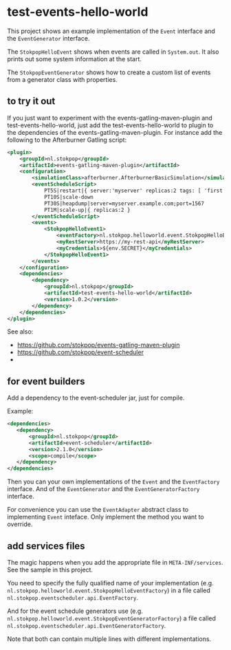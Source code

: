 # test-events-hello-world

This project shows an example implementation of the `Event` interface
and the `EventGenerator` interface.

The `StokpopHelloEvent` shows when events are called in `System.out`.
It also prints out some system information at the start.

The `StokpopEventGenerator` shows how to create a custom list of events from
a generator class with properties.

## to try it out

If you just want to experiment with the events-gatling-maven-plugin and test-events-hello-world,
just add the test-events-hello-world to plugin to the dependencies of the events-gatling-maven-plugin.
For instance add the following to the Afterburner Gatling script:

```xml 
<plugin>
    <groupId>nl.stokpop</groupId>
    <artifactId>events-gatling-maven-plugin</artifactId>
    <configuration>
        <simulationClass>afterburner.AfterburnerBasicSimulation</simulationClass>
        <eventScheduleScript>
            PT5S|restart|{ server:'myserver' replicas:2 tags: [ 'first', 'second' ] }
            PT10S|scale-down
            PT30S|heapdump|server=myserver.example.com;port=1567
            PT1M|scale-up|{ replicas:2 }
        </eventScheduleScript>
        <events>
            <StokpopHelloEvent1>
                <eventFactory>nl.stokpop.helloworld.event.StokpopHelloEventFactory</eventFactory>
                <myRestServer>https://my-rest-api</myRestServer>
                <myCredentials>${env.SECRET}</myCredentials>
            </StokpopHelloEvent1>
        </events>
    </configuration>
    <dependencies>
        <dependency>
            <groupId>nl.stokpop</groupId>
            <artifactId>test-events-hello-world</artifactId>
            <version>1.0.2</version>
        </dependency>
    </dependencies>
</plugin>
```

See also: 
* https://github.com/stokpop/events-gatling-maven-plugin
* https://github.com/stokpop/event-scheduler
*  

## for event builders

Add a dependency to the event-scheduler jar, just for compile.

Example:

```xml
<dependencies>
   <dependency>
       <groupId>nl.stokpop</groupId>
       <artifactId>event-scheduler</artifactId>
       <version>2.1.0</version>
       <scope>compile</scope>
   </dependency>
</dependencies>
```

Then you can your own implementations of the `Event` and the `EventFactory` interface.
And of the `EventGenerator` and the `EventGeneratorFactory` interface.

For convenience you can use the `EventAdapter` abstract class 
to implementing `Event` inteface. Only implement the method you want to override.

## add services files                               

The magic happens when you add the appropriate file
in `META-INF/services`. See the sample in this project.

You need to specify the fully qualified name of your implementation
(e.g. `nl.stokpop.helloworld.event.StokpopHelloEventFactory`) 
in a file called `nl.stokpop.eventscheduler.api.EventFactory`. 

And for the event schedule generators use
(e.g. `nl.stokpop.helloworld.event.StokpopEventGeneratorFactory`) 
a file called `nl.stokpop.eventscheduler.api.EventGeneratorFactory`.

Note that both can contain multiple lines with different implementations.
 
